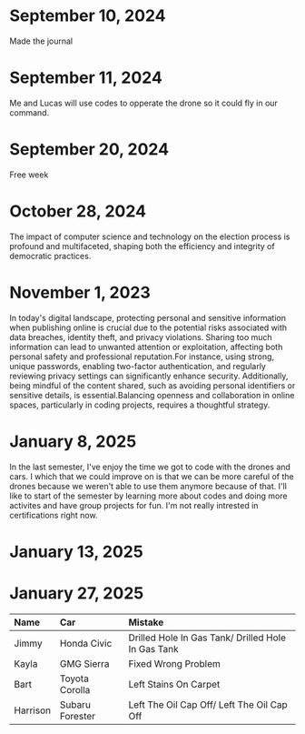 # September 10, 2024
Made the journal
# September 11, 2024
Me and Lucas will use codes to opperate the drone so it could fly in our command.
# September 20, 2024
Free week
# October 28, 2024
The impact of computer science and technology on the election process is profound and multifaceted, shaping both the efficiency and integrity of democratic practices.
# November 1, 2023
In today's digital landscape, protecting personal and sensitive information when publishing online is crucial due to the potential risks associated with data breaches, identity theft, and privacy violations. Sharing too much information can lead to unwanted attention or exploitation, affecting both personal safety and professional reputation.For instance, using strong, unique passwords, enabling two-factor authentication, and regularly reviewing privacy settings can significantly enhance security. Additionally, being mindful of the content shared, such as avoiding personal identifiers or sensitive details, is essential.Balancing openness and collaboration in online spaces, particularly in coding projects, requires a thoughtful strategy.
# January 8, 2025
In the last semester, I've enjoy the time we got to code with the drones and cars. I which that we could improve on is that we can be more careful of the drones because we weren't able to use them anymore because of that. I'll like to start of the semester by learning more about codes and doing more activites and have group projects for fun. I'm not really intrested in certifications right now.
# January 13, 2025

# January 27, 2025
| Name       |       Car      |                        Mistake                          |
| :------- | :--------------| :-------------------------------------------------------|
| Jimmy    |   Honda Civic  |    Drilled Hole In Gas Tank/ Drilled Hole In Gas Tank   |
| Kayla    |  GMG Sierra    |     Fixed Wrong Problem    |
| Bart     | Toyota Corolla |     Left Stains On Carpet	    |
| Harrison | Subaru Forester|    Left The Oil Cap Off/ Left The Oil Cap Off    |

